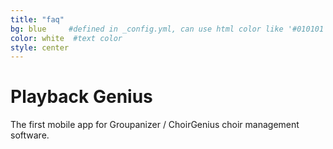 ```yaml
---
title: "faq"
bg: blue     #defined in _config.yml, can use html color like '#010101'
color: white  #text color
style: center
---
```


# Playback Genius
The first mobile app for Groupanizer / ChoirGenius choir management software.
